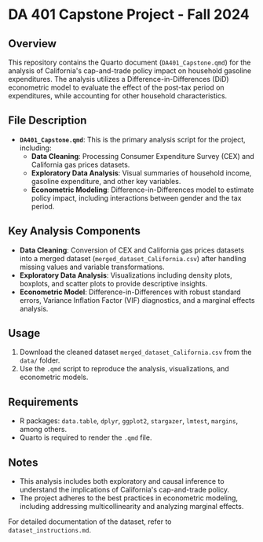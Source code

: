 # DA 401 Capstone Project - Fall 2024

## Overview
This repository contains the Quarto document (`DA401_Capstone.qmd`) for the analysis of California's cap-and-trade policy impact on household gasoline expenditures. The analysis utilizes a Difference-in-Differences (DiD) econometric model to evaluate the effect of the post-tax period on expenditures, while accounting for other household characteristics.

## File Description
- **`DA401_Capstone.qmd`**: This is the primary analysis script for the project, including:
  - **Data Cleaning**: Processing Consumer Expenditure Survey (CEX) and California gas prices datasets.
  - **Exploratory Data Analysis**: Visual summaries of household income, gasoline expenditure, and other key variables.
  - **Econometric Modeling**: Difference-in-Differences model to estimate policy impact, including interactions between gender and the tax period.

## Key Analysis Components
- **Data Cleaning**: Conversion of CEX and California gas prices datasets into a merged dataset (`merged_dataset_California.csv`) after handling missing values and variable transformations.
- **Exploratory Data Analysis**: Visualizations including density plots, boxplots, and scatter plots to provide descriptive insights.
- **Econometric Model**: Difference-in-Differences with robust standard errors, Variance Inflation Factor (VIF) diagnostics, and a marginal effects analysis.

## Usage
1. Download the cleaned dataset `merged_dataset_California.csv` from the `data/` folder.
2. Use the `.qmd` script to reproduce the analysis, visualizations, and econometric models.

## Requirements
- R packages: `data.table`, `dplyr`, `ggplot2`, `stargazer`, `lmtest`, `margins`, among others.
- Quarto is required to render the `.qmd` file.

## Notes
- This analysis includes both exploratory and causal inference to understand the implications of California's cap-and-trade policy.
- The project adheres to the best practices in econometric modeling, including addressing multicollinearity and analyzing marginal effects.

For detailed documentation of the dataset, refer to `dataset_instructions.md`.
